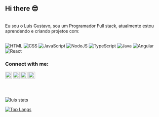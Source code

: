 ## Hi there :sunglasses:

<br>
Eu sou o Luis Gustavo, sou um Programador Full stack, atualmente estou aprendendo e criando projetos com: 
<br>
<br>

![HTML](https://img.shields.io/badge/html-%23E34F26.svg?style=for-the-badge&logo=html5&logoColor=white)
![CSS](https://img.shields.io/badge/css-%231572B6.svg?style=for-the-badge&logo=css3&logoColor=white)
![JavaScript](https://img.shields.io/badge/javascript-%23323330.svg?style=for-the-badge&logo=javascript&logoColor=%23F7DF1E)
![NodeJS](https://img.shields.io/badge/node.js-6DA55F?style=for-the-badge&logo=node.js&logoColor=white)
![TypeScript](https://img.shields.io/badge/typescript-%23007ACC.svg?style=for-the-badge&logo=typescript&logoColor=white)
![Java](https://img.shields.io/badge/java-%23ED8B00.svg?style=for-the-badge&logo=openjdk&logoColor=white)
![Angular](https://img.shields.io/badge/angular-%23DD0031.svg?style=for-the-badge&logo=angular&logoColor=white)
![React](https://img.shields.io/badge/React-0D1117?style=for-the-badge&logo=react&logoColor=61DAFB)&nbsp;
<br>
### Connect with me:

<p>
<a href="https://www.instagram.com/luisgbispo_?igsh=MWpmMXppaG5kcTVtdQ== ">
<img align="left" alt="Instagram" width="22px" src="https://cdn.jsdelivr.net/npm/simple-icons@v3/icons/instagram.svg" />
</a>
<a href="https://www.linkedin.com/in/luis-gustavo-b06740319?utm_source=share&utm_campaign=share_via&utm_content=profile&utm_medium=android_app ">
<img align="left" alt="LinkedIn" width="22px" src="https://cdn.jsdelivr.net/npm/simple-icons@v3/icons/linkedin.svg" />
<a href="https://discord.gg/6Hy2JYq8">
<img align="left" alt="Discord" width="22px" src="https://s.widget-club.com/samples/tFag1IrqmkbYT4YcoN26yXx6h472/4OCvVtglu58tak2mn5LX/006CAD86-B89A-4C60-840A-47D8E7089798.jpg?q=70" />
</a>
<a href="mailto:1tadeuuux@gmail.com">
<img align="left" alt="Email" width="22px" src="https://cdn.pixabay.com/photo/2014/04/03/09/58/email-309491_1280.png" />
</a>
</p>

<br>
<br>
<br>
<br>

![luis stats](https://github-readme-stats.vercel.app/api?username=LuisGbispo&show_icons=true&theme=radical)

[![Top Langs](https://github-readme-stats.vercel.app/api/top-langs/?username=rodolfomori22)](https://github.com/anuraghazra/github-readme-stats)
